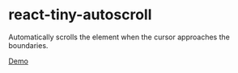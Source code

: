 # react-tiny-autoscroll

Automatically scrolls the element when the cursor approaches the boundaries.

[Demo](https://react-tiny-autoscroll-example.netlify.app)
